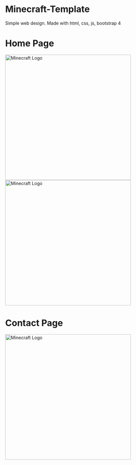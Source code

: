# Minecraft-Template

Simple web design. Made with html, css, js, bootstrap 4


# Home Page

<img src="https://i.hizliresim.com/hgbzagv.jpg" width="400" alt="Minecraft Logo">

<img src="https://i.hizliresim.com/2xfg27g.jpg" width="400" alt="Minecraft Logo">

# Contact Page

<img src="https://i.hizliresim.com/6w9v438.jpg" width="400" alt="Minecraft Logo">



